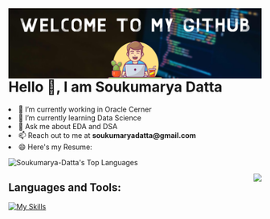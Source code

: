 
<img align="right" src="https://github.com/Soukumarya-Datta/Soukumarya-Datta/blob/main/Banniere-articles-35.png">

# Hello 👋, I am Soukumarya Datta

<!--
**Soukumarya-Datta/Soukumarya-Datta** is a ✨ _special_ ✨ repository because its `README.md` (this file) appears on your GitHub profile.

Here are some ideas to get you started:
-->
<li>🔭 I’m currently working in Oracle Cerner
<li>🌱 I’m currently learning Data Science
<li> 💬 Ask me about EDA and DSA
<li>📫 Reach out to me at <b>soukumaryadatta@gmail.com</b>
<li>😄 Here's my Resume:
<br>

![Soukumarya-Datta's Top Languages](https://github-readme-stats.vercel.app/api/top-langs/?username=Soukumarya-Datta&theme=vue-dark&show_icons=true&hide_border=true&layout=compact)

<img align="right" src="https://github-readme-stats.vercel.app/api?username=Soukumarya-Datta&theme=vue-dark&show_icons=true&hide_border=true&count_private=true">


## Languages and Tools:
[![My Skills](https://skillicons.dev/icons?i=py,opencv,tensorflow,sklearn,sqlite,html,css,anaconda,c,cpp,git,github,postman,rails,ruby&perline=5&theme=dark)](https://skillicons.dev)
